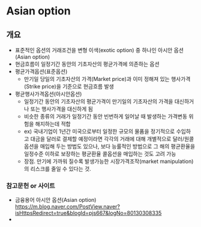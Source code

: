 # Asian option

## 개요
  - 표준적인 옵션의 거래조건을 변형 이색(exotic option) 중 하나인 아시안 옵션(Asian option)
  - 현금흐름이 일정기간 동안의 기초자산의 평균가격에 의존하는 옵션
  - 평균가격옵션(표준옵션)
    - 만기일 당일의 기초자산의 가격(Market price)과 이미 정해져 있는 행사가격(Strike price)을 기준으로 현금흐름 발생
  - 평균행사가격옵션(아시안옵션)
    - 일정기간 동안의 기초자산의 평균가격이 만기일의 기초자산의 가격을 대신하거나 또는 행사가격을 대신하게 됨
    - 비슷한 종류의 거래가 일정기간 동안 빈번하게 일어날 때 발생하는 가격변동 위험을 해지하는데 적합
    - ex) 국내기업이 1년간 미국으로부터 일정한 규모의 물품을 정기적으로 수입하고 대금을 달러로 결제할 예정이라면 각각의 거래에 대해 개별적으로 달러/원콜옵션을 매입해
          두는 방법도 있으나, 보다 능률적인 방법으로 그 해의 평균환율을 일정수준 이하로 보장하는 평균환율 콜옵션을 매입하는 것도 고려 가능
     - 장점. 만기에 가까워 질수록 발생가능한 시장가격조작(market manipulation)의 리스크를 줄일 수 있다는 것.
 
 
 
 ### 참고문헌 or 사이트
  - 금융용어 아시안 옵션(Asian option) https://m.blog.naver.com/PostView.naver?isHttpsRedirect=true&blogId=pjs667&logNo=80130308335
  - 
